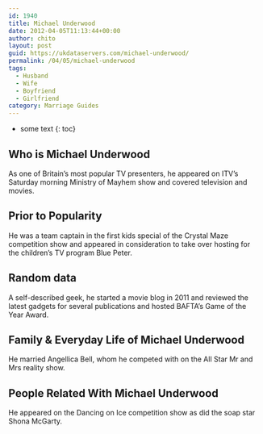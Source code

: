 ```yaml
---
id: 1940
title: Michael Underwood
date: 2012-04-05T11:13:44+00:00
author: chito
layout: post
guid: https://ukdataservers.com/michael-underwood/
permalink: /04/05/michael-underwood
tags:
  - Husband
  - Wife
  - Boyfriend
  - Girlfriend
category: Marriage Guides
---
```


* some text
{: toc}
          
          
## Who is  Michael Underwood
                  
                  
                  
As one of Britain&#8217;s most popular TV presenters, he appeared on ITV&#8217;s Saturday morning Ministry of Mayhem show and covered television and movies.
                  
                
                
                
## Prior to Popularity 
                  
                  
                  
He was a team captain in the first kids special of the Crystal Maze competition show and appeared in consideration to take over hosting for the children&#8217;s TV program Blue Peter.
                  
                
                
                
## Random data 
                  
                  
                  
A self-described geek, he started a movie blog in 2011 and reviewed the latest gadgets for several publications and hosted BAFTA&#8217;s Game of the Year Award.
                  
                
                
                
## Family & Everyday Life of Michael Underwood
                  
                  
                  
He married Angellica Bell, whom he competed with on the All Star Mr and Mrs reality show.
                  
                
                
                
## People Related With  Michael Underwood
                  
                  
                  
He appeared on the Dancing on Ice competition show as did the soap star Shona McGarty.
                  
                
              
            
          
          
          
    
    
  
